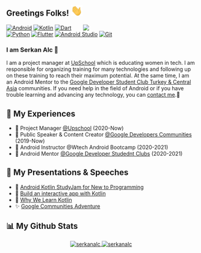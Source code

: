 
<h2> Greetings Folks! <img src="https://raw.githubusercontent.com/ABSphreak/ABSphreak/master/gifs/Hi.gif" width="30px"></h2>

<img align="right" src="https://github.com/rajput2107/rajput2107/blob/master/Assets/Developer.gif" width='300'/>



<p>
<a href="#"><img alt="Android" src="https://img.shields.io/badge/Android-3DDC84?logo=android&logoColor=white"></a>
<a href="https://github.com/search?q=user%3ADenverCoder1+language%3Akotlin"><img alt="Kotlin" src="https://img.shields.io/badge/Kotlin-0095D5.svg?logo=Kotlin&logoColor=white"></a>
<a href="https://github.com/search?q=user%3ADenverCoder1+language%3Adart"><img alt="Dart" src="https://img.shields.io/badge/Dart-15A6C4.svg?logo=dart&logoColor=white"></a>
<a href="https://github.com/search?q=user%3ADenverCoder1+language%3Apython"><img alt="Python" src="https://img.shields.io/badge/Python-14354C.svg?logo=python&logoColor=white"></a>
<a href="#"><img alt="Flutter" src="https://img.shields.io/badge/Flutter-02569B.svg?logo=flutter&logoColor=white"></a>
<a href="#"><img alt="Android Studio" src="https://img.shields.io/badge/Android%20Studio-008678.svg?logo=android-studio&logoColor=white"></a>
<a href="#"><img alt="Git" src="https://img.shields.io/badge/Git-F05033.svg?logo=git&logoColor=white"></a>



</p> 
<h3>I am Serkan Alc 💚</h3> 

I am a project manager at [UpSchool](https://www.upschool.io/) which is educating women in tech. I am responsible for organizing training for many technologies and following up on these training to reach their maximum potential. At the same time, I am an Android Mentor to the [Google Developer Student Club Turkey & Central Asia](https://gdsc.community.dev/)
communities. If you need help in the field of Android or if you have trouble learning and advancing any technology, you can [contact me](https://calendly.com/serkanalc/30min?month=2021-11).🚀

## 💼 My Experiences

- 💼 Project Manager [@Upschool](https://www.upschool.io/) (2020-Now)
- 📢 Public Speaker & Content Creator [@Google Developers Communities](https://www.youtube.com/channel/UCwHGWX8X0TqGXMb-Q_GkmPg) (2019-Now)
- 💚 Android Instructor @Wtech Android Bootcamp (2020-2021)
- 💚 Android Mentor [@Google Developer Studednt Clubs](https://gdsc.community.dev/) (2020-2021)

## 🎤 My Presentations & Speeches

- 💚 [Android Kotlin StudyJam for New to Programming](https://www.youtube.com/watch?v=sJnEiMOlf3o)
- 💚 [Build an interactive app with Kotlin](https://www.youtube.com/watch?v=RnvGPWR0Cug&t)
- 💚 [Why We Learn Kotlin](https://www.youtube.com/watch?v=07OCiyYDFQ4&t=201s)
- ✨ [Google Communities Adventure](https://www.youtube.com/watch?v=jtsXeeSPXcQ)




## 📊 My Github Stats

<p align="center">
<a href="https://github.com/salihgueler">
  <img height="165em" align="center" src="https://github-readme-stats.vercel.app/api?username=serkanalc&show_icons=true&locale=en&theme=algolia&include_all_commits=true&count_private=true" alt="serkanalc"/>
  <img height="165em" align="center" src="https://github-readme-stats.vercel.app/api/top-langs?username=serkanalc&show_icons=true&locale=en&layout=compact&langs_count=8&theme=algolia" alt="serkanalc"/>
</a>
</p>





